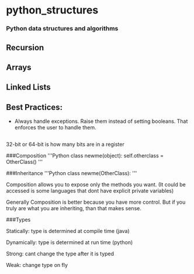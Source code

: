 # python_structures
### Python data structures and algorithms

## Recursion

## Arrays

## Linked Lists

## Best Practices:
- Always handle exceptions. Raise them instead of setting booleans. That enforces the user to handle them.


##
32-bit or 64-bit is how many bits are in a register

###Composition
'''Python
class newme(object):
  self.otherclass = OtherClass()
'''

###Inheritance
'''Python
class newme(OtherClass):
'''

Composition allows you to expose only the methods you want. (It could be accessed is some languages that dont have explicit private variables)

Generally Composition is better because you have more control. But if you truly are what you are inheriting, than that makes sense.


###Types

Statically: type is determined at compile time (java)

Dynamically: type is determined at run time (python)

Strong: cant change the type after it is typed

Weak: change type on fly

